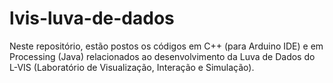 # lvis-luva-de-dados
Neste repositório, estão postos os códigos em C++ (para Arduino IDE) e em Processing (Java) relacionados ao desenvolvimento da Luva de Dados do L-VIS (Laboratório de Visualização, Interação e Simulação).
